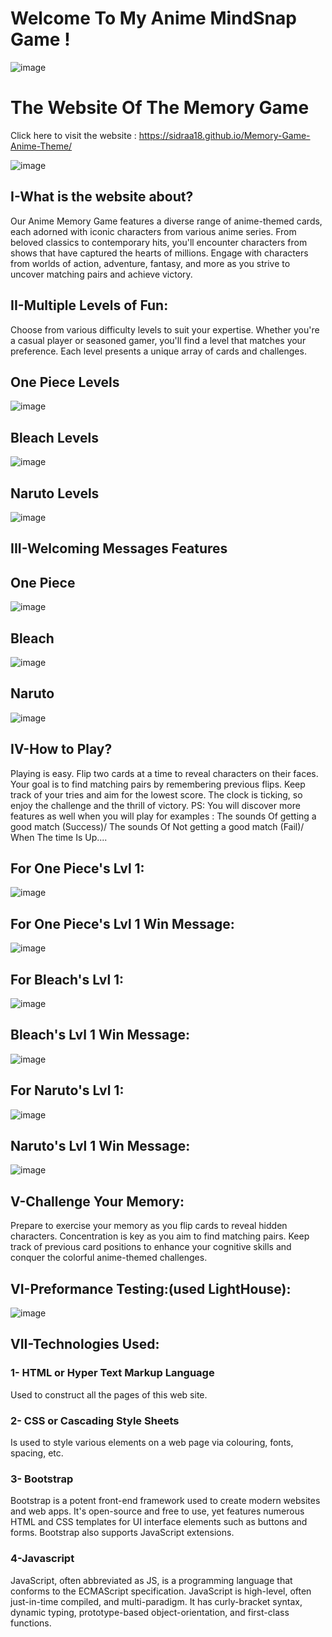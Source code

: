 # Welcome To My Anime MindSnap Game !

![image](https://github.com/Sidraa18/Memory-Game-Anime-Theme/assets/139695473/99c5acf6-5e3c-4b5c-a43a-a42e940d7b3e)



# The Website Of The Memory Game

 Click here to visit the website : https://sidraa18.github.io/Memory-Game-Anime-Theme/


![image](https://github.com/Sidraa18/Memory-Game-Anime-Theme/assets/139695473/2b5d5fb0-b942-44c0-9b96-4d97d8ed53c4)




## I-What is the website about?
Our Anime Memory Game features a diverse range of anime-themed cards, each adorned with iconic characters from various anime series. From beloved classics to contemporary hits, you'll encounter characters from shows that have captured the hearts of millions. Engage with characters from worlds of action, adventure, fantasy, and more as you strive to uncover matching pairs and achieve victory.


## II-Multiple Levels of Fun:
Choose from various difficulty levels to suit your expertise. Whether you're a casual player or seasoned gamer, you'll find a level that matches your preference. Each level presents a unique array of cards and challenges.
## One Piece Levels
![image](https://github.com/Sidraa18/Memory-Game-Anime-Theme/assets/139695473/b7edadfe-3fc5-45ff-b324-ecbd36fea06f)

## Bleach Levels
![image](https://github.com/Sidraa18/Memory-Game-Anime-Theme/assets/139695473/a3a10880-0e0c-4018-8dd3-7d19fd9fe8fd)

## Naruto Levels
![image](https://github.com/Sidraa18/Memory-Game-Anime-Theme/assets/139695473/3ef06c67-ef3f-4797-bd84-dd56fe030238)

## III-Welcoming Messages Features
## One Piece 
![image](https://github.com/Sidraa18/Memory-Game-Anime-Theme/assets/139695473/98c8e4df-9aeb-450e-a9af-bd592004154f)
## Bleach
![image](https://github.com/Sidraa18/Memory-Game-Anime-Theme/assets/139695473/234f16af-9e2b-4ce2-ada1-f8d0778db50d)

## Naruto
![image](https://github.com/Sidraa18/Memory-Game-Anime-Theme/assets/139695473/1ca293d3-dcf2-45c3-9766-e8876cfe2b6b)

## IV-How to Play?

Playing is easy. Flip two cards at a time to reveal characters on their faces. Your goal is to find matching pairs by remembering previous flips. Keep track of your tries and aim for the lowest score. The clock is ticking, so enjoy the challenge and the thrill of victory. 
PS: You will discover more features as well when you will play for examples : The sounds Of getting a good match (Success)/ The sounds Of  Not getting a good match (Fail)/ When The time Is Up....

## For One Piece's Lvl 1:
![image](https://github.com/Sidraa18/Memory-Game-Anime-Theme/assets/139695473/1fc252d4-b990-4438-b744-9822c9a9a144)
## For One Piece's Lvl 1 Win Message:
![image](https://github.com/Sidraa18/Memory-Game-Anime-Theme/assets/139695473/61e0dad7-7cd0-4632-9828-1ced70465935)

## For Bleach's Lvl 1:
![image](https://github.com/Sidraa18/Memory-Game-Anime-Theme/assets/139695473/c09ec3d8-f54e-4ee4-8d8f-bbaa4036cae0)
## Bleach's Lvl 1 Win Message:
![image](https://github.com/Sidraa18/Memory-Game-Anime-Theme/assets/139695473/bd87f9e8-f7b8-488f-920b-ffc68b0d43ff)
## For Naruto's Lvl 1:
![image](https://github.com/Sidraa18/Memory-Game-Anime-Theme/assets/139695473/98661eae-d188-46a6-8e47-2e8fc36b70d4)
## Naruto's Lvl 1 Win Message:
![image](https://github.com/Sidraa18/Memory-Game-Anime-Theme/assets/139695473/a5082e71-e987-46e2-996f-486fb4a1886a)

## V-Challenge Your Memory:
Prepare to exercise your memory as you flip cards to reveal hidden characters. Concentration is key as you aim to find matching pairs. Keep track of previous card positions to enhance your cognitive skills and conquer the colorful anime-themed challenges.

## VI-Preformance Testing:(used LightHouse):
![image](https://github.com/Sidraa18/Memory-Game-Anime-Theme/assets/139695473/1d482ede-9da0-4438-be42-60b1f718f3b7)

## VII-Technologies Used:
### 1- HTML or Hyper Text Markup Language
Used to construct all the pages of this web site. 

### 2- CSS or Cascading Style Sheets
Is used to style various elements on a web page via colouring, fonts, spacing, etc.

### 3- Bootstrap
Bootstrap is a potent front-end framework used to create modern websites and web apps. It's open-source and free to use, yet features numerous HTML and CSS templates for UI interface elements such as buttons and forms. Bootstrap also supports JavaScript extensions.

### 4-Javascript
JavaScript, often abbreviated as JS, is a programming language that conforms to the ECMAScript specification. JavaScript is high-level, often just-in-time compiled, and multi-paradigm. It has curly-bracket syntax, dynamic typing, prototype-based object-orientation, and first-class functions.












